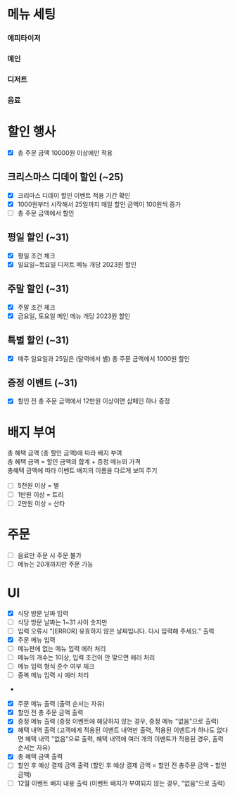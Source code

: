 # 메뉴 세팅
### 에피타이저
### 메인
### 디저트
### 음료

# 할인 행사
-[x] 총 주문 금액 10000원 이상에만 적용
## 크리스마스 디데이 할인 (~25)
-[x] 크리마스 디데이 할인 이벤트 적용 기간 확인
-[x] 1000원부터 시작해서 25일까지 매일 할인 금액이 100원씩 증가
-[ ] 총 주문 금액에서 할인
## 평일 할인 (~31)
-[x] 평일 조건 체크
-[x] 일요일~목요일 디저트 메뉴 개당 2023원 할인
## 주말 할인 (~31)
-[x] 주말 조건 체크
-[x] 금요일, 토요일 메인 메뉴 개당 2023원 할인
## 특별 할인 (~31)
-[x] 매주 일요일과 25일은 (달력에서 별) 총 주문 금액에서 1000원 할인
## 증정 이벤트 (~31)
-[x] 할인 전 총 주문 금액에서 12만원 이상이면 샴페인 하나 증정

# 배지 부여
총 혜택 금액 (총 할인 금액)에 따라 배지 부여   
총 혜택 금액 = 할인 금액의 합계 + 증정 메뉴의 가격   
총혜택 금액에 따라 이벤트 배지의 이름을 다르게 보여 주기
-[ ] 5천원 이상 = 별
-[ ] 1만원 이상 = 트리
-[ ] 2만원 이상 = 산타 

# 주문
-[ ] 음료만 주문 시 주문 불가
- [ ] 메뉴는 20개까지만 주문 가능

# UI
- [x] 식당 방문 날짜 입력
- [ ] 식당 방문 날짜는 1~31 사이 숫자만
- [ ] 입력 오류시 "[ERROR] 유효하지 않은 날짜입니다. 다시 입력해 주세요." 출력
- [x] 주문 메뉴 입력
- [ ] 메뉴판에 없는 메뉴 입력 에러 처리
- [ ] 메뉴의 개수는 1이상, 입력 조건이 안 맞으면 에러 처리
- [ ] 메뉴 입력 형식 준수 여부 체크
- [ ] 중복 메뉴 입력 시 에러 처리
- 
- [x] 주문 메뉴 출력 (출력 순서는 자유)
- [x] 할인 전 총 주문 금액 출력
- [x] 증정 메뉴 출력 (증정 이벤트에 해당하지 않는 경우, 증정 메뉴 "없음"으로 출력)
- [x] 혜택 내역 출력 (고객에게 적용된 이벤트 내역만 출력, 적용된 이벤트가 하나도 없다면 혜택 내역 "없음"으로 출력, 혜택 내역에 여러 개의 이벤트가 적용된 경우, 출력 순서는 자유)
- [x] 총 혜택 금액 출력
- [ ] 할인 후 예상 결제 금액 출력 (할인 후 예상 결제 금액 = 할인 전 총주문 금액 - 할인 금액)
- [ ] 12월 이벤트 배지 내용 출력 (이벤트 배지가 부여되지 않는 경우, "없음"으로 출력)